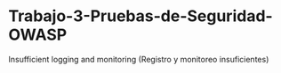 # Trabajo-3-Pruebas-de-Seguridad-OWASP
Insufficient logging and monitoring (Registro y monitoreo insuficientes)

